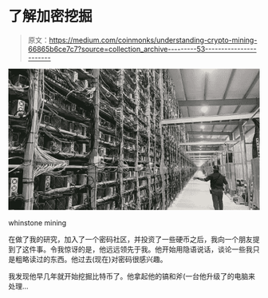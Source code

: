 # 了解加密挖掘

> 原文：<https://medium.com/coinmonks/understanding-crypto-mining-66865b6ce7c7?source=collection_archive---------53----------------------->

![](img/35b80f531faa2833ce33c0b6a75d6162.png)

whinstone mining

在做了我的研究，加入了一个密码社区，并投资了一些硬币之后，我向一个朋友提到了这件事。令我惊讶的是，他远远领先于我。他开始用隐语说话，谈论一些我只是粗略读过的东西。他过去(现在)对密码很感兴趣。

我发现他早几年就开始挖掘比特币了。他拿起他的镐和斧(一台他升级了的电脑来处理…